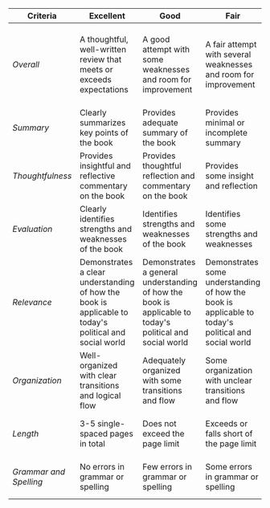 | **Criteria** | **Excellent**     | **Good**        | **Fair**            | **Poor**           |
|--------------|---------------------|----------------------|------------------------|---------------------------|
| _Overall_    | A thoughtful, well-written review that meets or exceeds expectations | A good attempt with some weaknesses and room for improvement | A fair attempt with several weaknesses and room for improvement | A poor attempt with significant weaknesses and no evidence of effort or understanding |
| _Summary_      | Clearly summarizes key points of the book | Provides adequate summary of the book | Provides minimal or incomplete summary | Summary is unclear or missing key points |
| _Thoughtfulness_ | Provides insightful and reflective commentary on the book | Provides thoughtful reflection and commentary on the book | Provides some insight and reflection | Lacks insight and reflection on the book |
| _Evaluation_   | Clearly identifies strengths and weaknesses of the book | Identifies strengths and weaknesses of the book | Identifies some strengths and weaknesses | Lacks evaluation of strengths and weaknesses of the book |
| _Relevance_    | Demonstrates a clear understanding of how the book is applicable to today's political and social world | Demonstrates a general understanding of how the book is applicable to today's political and social world | Demonstrates some understanding of how the book is applicable to today's political and social world | Does not demonstrate understanding of how the book is applicable to today's political and social world |
| _Organization_ | Well-organized with clear transitions and logical flow | Adequately organized with some transitions and flow | Some organization with unclear transitions and flow | Poorly organized with unclear transitions and little logical flow |
| _Length_       | 3-5 single-spaced pages in total | Does not exceed the page limit | Exceeds or falls short of the page limit | Significantly exceeds or falls short the page limit |
| _Grammar and Spelling_ | No errors in grammar or spelling | Few errors in grammar or spelling | Some errors in grammar or spelling | Numerous errors in grammar or spelling |
